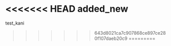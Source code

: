 <<<<<<< HEAD
added_new
=======
test_kani
>>>>>>> 643d8021ca7c907868ce897ce280f107daeb20c9
=========
